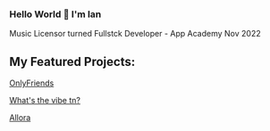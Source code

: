 ### Hello World 👋 I'm Ian

Music Licensor turned Fullstck Developer - App Academy Nov 2022 

## My Featured Projects:
[OnlyFriends](https://onlyfriends24.herokuapp.com/)

[What's the vibe tn?](https://ianverger.github.io/Whats-the-vibe-tn/)

[Allora](https://allora.onrender.com/)
<!--
**ianverger/ianverger** is a ✨ _special_ ✨ repository because its `README.md` (this file) appears on your GitHub profile.

Here are some ideas to get you started:

- 🔭 I’m currently working on ...
- 🌱 I’m currently learning ...
- 👯 I’m looking to collaborate on ...
- 🤔 I’m looking for help with ...
- 💬 Ask me about ...
- 📫 How to reach me: ...
- 😄 Pronouns: ...
- ⚡ Fun fact: ...
-->
